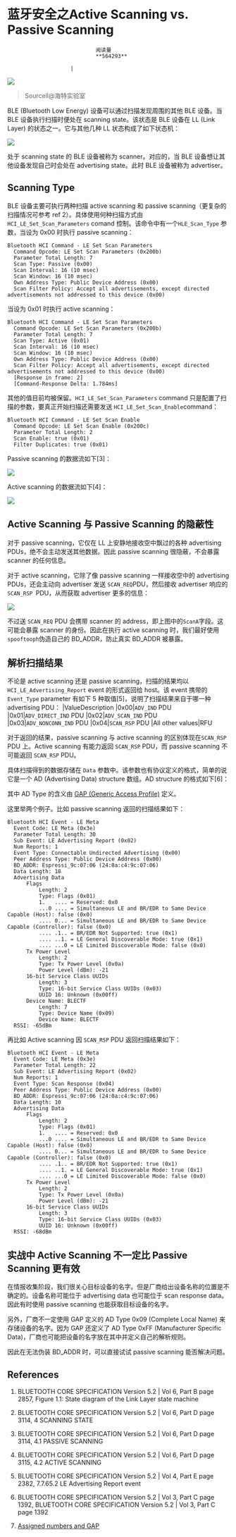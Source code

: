 
# 蓝牙安全之Active Scanning vs. Passive Scanning


                                阅读量   
                                **564293**
                            
                        |
                        
                                                                                    



[![](./img/201599/t01fece8e756ae2d575.jpg)](./img/201599/t01fece8e756ae2d575.jpg)

> Sourcell@海特实验室

BLE (Bluetooth Low Energy) 设备可以通过扫描发现周围的其他 BLE 设备。当 BLE 设备执行扫描时便处在 scanning state。该状态是 BLE 设备在 LL (Link Layer) 的状态之一。它与其他几种 LL 状态构成了如下状态机：

[![](./img/201599/AAffA0nNPuCLAAAAAElFTkSuQmCC)](https://p1.ssl.qhimg.com/t01d3b080ef752bcd0d.png)

处于 scanning state 的 BLE 设备被称为 scanner。对应的，当 BLE 设备想让其他设备发现自己时会处在 advertising state。此时 BLE 设备被称为 advertiser。



## Scanning Type

BLE 设备主要可执行两种扫描 active scanning 和 passive scanning（更复杂的扫描情况可参考 ref 2）。具体使用何种扫描方式由`HCI_LE_Set_Scan_Parameters` comand 控制。该命令中有一个`HLE_Scan_Type` 参数，当设为 0x00 时执行 passive scanning：

```
Bluetooth HCI Command - LE Set Scan Parameters
  Command Opcode: LE Set Scan Parameters (0x200b)
  Parameter Total Length: 7
  Scan Type: Passive (0x00)
  Scan Interval: 16 (10 msec)
  Scan Window: 16 (10 msec)
  Own Address Type: Public Device Address (0x00)
  Scan Filter Policy: Accept all advertisements, except directed advertisements not addressed to this device (0x00)
```

当设为 0x01 时执行 active scanning：

```
Bluetooth HCI Command - LE Set Scan Parameters
  Command Opcode: LE Set Scan Parameters (0x200b)
  Parameter Total Length: 7
  Scan Type: Active (0x01)
  Scan Interval: 16 (10 msec)
  Scan Window: 16 (10 msec)
  Own Address Type: Public Device Address (0x00)
  Scan Filter Policy: Accept all advertisements, except directed advertisements not addressed to this device (0x00)
  [Response in frame: 2]
  [Command-Response Delta: 1.784ms]
```

其他的值目前均被保留。`HCI_LE_Set_Scan_Parameters` command 只是配置了扫描的参数，要真正开始扫描还需要发送 `HCI_LE_Set_Scan_Enable`command：

```
Bluetooth HCI Command - LE Set Scan Enable
  Command Opcode: LE Set Scan Enable (0x200c)
  Parameter Total Length: 2
  Scan Enable: true (0x01)
  Filter Duplicates: true (0x01)
```

Passive scanning 的数据流如下[3]：

[![](./img/201599/AAffA0nNPuCLAAAAAElFTkSuQmCC)](https://p3.ssl.qhimg.com/t01c636c78d4b7c1301.png)

Active scanning 的数据流如下[4]：

[![](./img/201599/AAffA0nNPuCLAAAAAElFTkSuQmCC)](https://p4.ssl.qhimg.com/t0141eb185bfb9bca7d.png)



## Active Scanning 与 Passive Scanning 的隐蔽性

对于 passive scanning，它仅在 LL 上安静地接收空中飘过的各种 advertising PDUs，绝不会主动发送其他数据。因此 passive scanning 很隐蔽，不会暴露 scanner 的任何信息。

对于 active scanning，它除了像 passive scanning 一样接收空中的 advertising PDUs，还会主动向 advertiser 发送 `SCAN_REQ`PDU，然后接收 advertiser 响应的`SCAN_RSP `PDU，从而获取 advertiser 更多的信息：

[![](./img/201599/AAffA0nNPuCLAAAAAElFTkSuQmCC)](https://p1.ssl.qhimg.com/dm/1024_55_/t0176362199f87eccc9.png)

不过送 `SCAN_REQ` PDU 会携带 scanner 的 address，即上图中的`ScanA`字段。这可能会暴露 scanner 的身份。因此在执行 active scanning 时，我们最好使用`spooftooph`伪造自己的 BD_ADDR，防止真实 BD_ADDR 被暴露。



## 解析扫描结果

不论是 active scanning 还是 passive scanning，扫描的结果均以`HCI_LE_Advertising_Report` event 的形式返回给 host。该 event 携带的 `Event_Type` parameter 有如下 5 种取值[5]，说明了扫描结果来自于哪一种 advertising PDU：
|ValueDescription
|0x00|`ADV_IND` PDU
|0x01|`ADV_DIRECT_IND` PDU
|0x02|`ADV_SCAN_IND` PDU
|0x03|`ADV_NONCONN_IND` PDU
|0x04|`SCAN_RSP` PDU
|All other values|RFU

对于返回的结果，passive scanning 与 active scanning 的区别体现在`SCAN_RSP` PDU 上。Active scanning 有能力返回 `SCAN_RSP` PDU，而 passive scanning 不可能返回 `SCAN_RSP` PDU。

具体扫描得到的数据存储在 `Data` 参数中。该参数也有协议定义的格式，简单的说它是一个 AD (Advertising Data) structure 数组。AD structure 的格式如下[6]：

其中 AD Type 的含义由 [GAP (Generic Access Profile)](https://www.bluetooth.com/specifications/assigned-numbers/generic-access-profile) 定义。

这里举两个例子。比如 passive scanning 返回的扫描结果如下：

```
Bluetooth HCI Event - LE Meta
  Event Code: LE Meta (0x3e)
  Parameter Total Length: 30
  Sub Event: LE Advertising Report (0x02)
  Num Reports: 1
  Event Type: Connectable Undirected Advertising (0x00)
  Peer Address Type: Public Device Address (0x00)
  BD_ADDR: Espressi_9c:07:06 (24:0a:c4:9c:07:06)
  Data Length: 18
  Advertising Data
      Flags
          Length: 2
          Type: Flags (0x01)
          1.   .... = Reserved: 0x0
          ...0 .... = Simultaneous LE and BR/EDR to Same Device Capable (Host): false (0x0)
          .... 0... = Simultaneous LE and BR/EDR to Same Device Capable (Controller): false (0x0)
          .... .1.. = BR/EDR Not Supported: true (0x1)
          .... ..1. = LE General Discoverable Mode: true (0x1)
          .... ...0 = LE Limited Discoverable Mode: false (0x0)
      Tx Power Level
          Length: 2
          Type: Tx Power Level (0x0a)
          Power Level (dBm): -21
      16-bit Service Class UUIDs
          Length: 3
          Type: 16-bit Service Class UUIDs (0x03)
          UUID 16: Unknown (0x00ff)
      Device Name: BLECTF
          Length: 7
          Type: Device Name (0x09)
          Device Name: BLECTF
  RSSI: -65dBm
```

再比如 Active scanning 因 `SCAN_RSP` PDU 返回扫描结果如下：

```
Bluetooth HCI Event - LE Meta
  Event Code: LE Meta (0x3e)
  Parameter Total Length: 22
  Sub Event: LE Advertising Report (0x02)
  Num Reports: 1
  Event Type: Scan Response (0x04)
  Peer Address Type: Public Device Address (0x00)
  BD_ADDR: Espressi_9c:07:06 (24:0a:c4:9c:07:06)
  Data Length: 10
  Advertising Data
      Flags
          Length: 2
          Type: Flags (0x01)
          1.   .... = Reserved: 0x0
          ...0 .... = Simultaneous LE and BR/EDR to Same Device Capable (Host): false (0x0)
          .... 0... = Simultaneous LE and BR/EDR to Same Device Capable (Controller): false (0x0)
          .... .1.. = BR/EDR Not Supported: true (0x1)
          .... ..1. = LE General Discoverable Mode: true (0x1)
          .... ...0 = LE Limited Discoverable Mode: false (0x0)
      Tx Power Level
          Length: 2
          Type: Tx Power Level (0x0a)
          Power Level (dBm): -21
      16-bit Service Class UUIDs
          Length: 3
          Type: 16-bit Service Class UUIDs (0x03)
          UUID 16: Unknown (0x00ff)
  RSSI: -68dBm
```



## 实战中 Active Scanning 不一定比 Passive Scanning 更有效

在情报收集阶段，我们很关心目标设备的名字。但是厂商给出设备名称的位置是不确定的。设备名称可能位于 advertising data 也可能位于 scan response data。因此有时使用 passive scanning 也能获取目标设备的名字。

另外，厂商不一定使用 GAP 定义的 AD Type 0x09 (Complete Local Name) 来存储设备的名字。因为 GAP 还定义了 AD Type 0xFF (Manufacturer Specific Data)，厂商也可能把设备的名字放在其中并定义自己的解析规则。

因此在无法伪装 BD_ADDR 时，可以直接试试 passive scanning 能否解决问题。



## References

1. BLUETOOTH CORE SPECIFICATION Version 5.2 | Vol 6, Part B page 2857, Figure 1.1: State diagram of the Link Layer state machine

2. BLUETOOTH CORE SPECIFICATION Version 5.2 | Vol 6, Part D page 3114, 4 SCANNING STATE

3. BLUETOOTH CORE SPECIFICATION Version 5.2 | Vol 6, Part D page 3114, 4.1 PASSIVE SCANNING

4. BLUETOOTH CORE SPECIFICATION Version 5.2 | Vol 6, Part D page 3115, 4.2 ACTIVE SCANNING

5. BLUETOOTH CORE SPECIFICATION Version 5.2 | Vol 4, Part E page 2382, 7.7.65.2 LE Advertising Report event

6. BLUETOOTH CORE SPECIFICATION Version 5.2 | Vol 3, Part C page 1392, BLUETOOTH CORE SPECIFICATION Version 5.2 | Vol 3, Part C page 1392

7. [Assigned numbers and GAP](https://www.bluetooth.com/specifications/assigned-numbers/generic-access-profile/)
